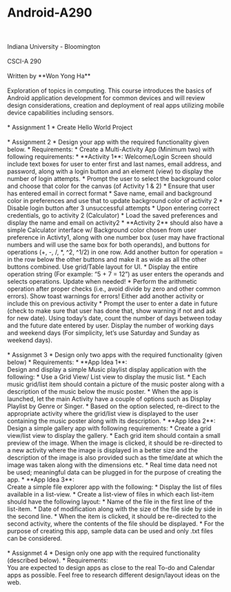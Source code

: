 # Android-A290
<br />
<br />
Indiana University - Bloomington
<br />
<br />
CSCI-A 290
<br />
<br />
Written by **Won Yong Ha**
<br />
<br />
Exploration of topics in computing. This course introduces the basics of Android application development for common devices and will review design considerations, creation and deployment of real apps utilizing mobile device capabilities including sensors.
<br />
<br />
* Assignment 1
  * Create Hello World Project
<br />
<br />
* Assignment 2
  * Design your app with the required functionality given below.
  * Requirements:
    * Create a Multi-Activity App (Minimum two) with following requirements:
      * **Activity 1**: Welcome/Login Screen should include text boxes for user to enter first and last names, email address, and password, along with a login button and an element (view) to display the number of login attempts.
      * Prompt the user to select the background color and choose that color for the canvas (of Activity 1 & 2)
      * Ensure that user has entered email in correct format
      * Save name, email and background color in preferences and use that to update background color of activity 2
      * Disable login button after 3 unsuccessful attempts
      * Upon entering correct credentials, go to activity 2 (Calculator)
      * Load the saved preferences and display the name and email on activity2
      * **Activity 2** should also have a simple Calculator interface w/ Background color chosen from user preference in Activty1, along with one number box (user may have fractional numbers and will use the same box for both operands), and buttons for operations (+, -, /, *, ^2, ^1/2) in one row. Add another button for operation = in the row below the other buttons and make it as wide as all the other buttons combined. Use grid/Table layout for UI.
      * Display the entire operation string (For example: “5 + 7 = 12”) as user enters the operands and selects operations. Update when needed!
      * Perform the arithmetic operation after proper checks (i.e., avoid divide by zero and other common errors). Show toast warnings for errors!
    Either add another activity or include this on previous activity
      * Prompt the user to enter a date in future (check to make sure that user has done that, show warning if not and ask for new date). Using today’s date, count the number of days between today and the future date entered by user. Display the number of working days and weekend days (For simplicity, let’s use Saturday and Sunday as weekend days).
<br />
<br />
* Assignmet 3
  * Design only two apps with the required functionality (given below)
  * Requirements:
    * **App Idea 1**:<br />Design and display a simple Music playlist display application with the following:
      * Use a Grid View/ List view to display the music list.
      * Each music grid/list item should contain a picture of the music poster along with a description of the music below the music poster.
      * When the app is launched, let the main Activity have a couple of options such as Display Playlist by Genre or Singer.
      * Based on the option selected, re-direct to the appropriate activity where the grid/list view is displayed to the user containing the music poster along with its description.
    * **App Idea 2**: <br />Design a simple gallery app with following requirements:
      * Create a grid view/list view to display the gallery.
      * Each grid item should contain a small preview of the image. When the image is clicked, it should be re-directed to a new activity where the image is displayed in a better size and the description of the image is also provided such as the time/date at which the image was taken along with the dimensions etc.
      * Real time data need not be used; meaningful data can be plugged in for the purpose of creating the app.
    * **App Idea 3**:<br />Create a simple file explorer app with the following:
      * Display the list of files available in a list-view.
      * Create a list-view of files in which each list-item should have the following layout:
        * Name of the file in the first line of the list-item.
        * Date of modification along with the size of the file side by side in the second line.
      * When the item is clicked, it should be re-directed to the second activity, where the contents of the file should be displayed.
      * For the purpose of creating this app, sample data can be used and only .txt files can be considered.
<br />
<br />
* Assignmet 4
  * Design only one app with the required functionality (described below).
  * Requirements:<br />You are expected to design apps as close to the real To-do and Calendar apps as possible. Feel free to research different design/layout ideas on the web.
  
